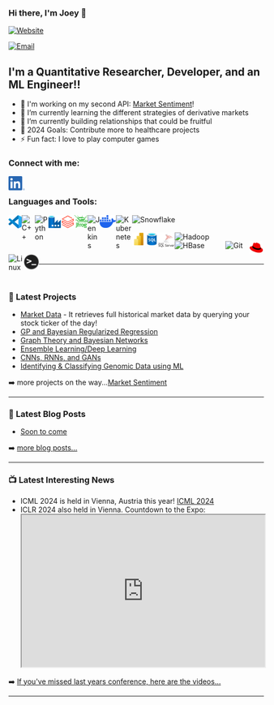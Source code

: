 ### Hi there, I'm Joey  👋

[![Website](https://img.shields.io/badge/website-Personal_Wiki-blue)](https://github.com/jo2616/Portfolio/wiki)

[![Email](https://img.shields.io/badge/email-Message-darkgreen)](https://mail.google.com/mail/?view=cm&to=jo2616@columbia.edu)

## I'm a Quantitative Researcher, Developer, and an ML Engineer!!

- 🔭 I'm working on my second API: [Market Sentiment][api]!
- 🌱 I’m currently learning the different strategies of derivative markets
- 👯 I’m currently building relationships that could be fruitful
- 🥅 2024 Goals: Contribute more to healthcare projects
- ⚡ Fun fact: I love to play computer games

### Connect with me:

[<img align="left" alt="Joseph | LinkedIn" width="32px" src="https://github.com/jo2616/Portfolio/blob/main/icons/LI-In-Bug.png" />](https://www.linkedin.com/in/joseph-oh-1676a11a7)


<br />

### Languages and Tools:

[<img align="left" alt="Visual Studio Code" width="26px" src="https://raw.githubusercontent.com/github/explore/80688e429a7d4ef2fca1e82350fe8e3517d3494d/topics/visual-studio-code/visual-studio-code.png" />][portfolio]
[<img align="left" alt="C++" width="26px" src="https://user-images.githubusercontent.com/42747200/46140125-da084900-c26d-11e8-8ea7-c45ae6306309.png" />][portfolio]
[<img align="left" alt="Python" width="26px" src="https://upload.wikimedia.org/wikipedia/commons/c/c3/Python-logo-notext.svg" />][portfolio]
[<img align="left" alt="ADF" width="26px" src="https://github.com/jo2616/Portfolio/blob/main/icons/10126-icon-service-Data-Factories.svg" />][portfolio]
[<img align="left" alt="Databricks" width="26px" src="https://github.com/jo2616/Portfolio/blob/main/icons/10787-icon-service-Azure-Databricks.svg" />][portfolio]
[<img align="left" alt="JFrog" width="26px" src="https://github.com/jo2616/Portfolio/blob/main/icons/Jfrog_Green_RGB.png" />][portfolio]
[<img align="left" alt="Jenkins" width="24px" src="https://upload.wikimedia.org/wikipedia/commons/e/e9/Jenkins_logo.svg" />][portfolio]
[<img align="left" alt="Docker" width="32px" src="https://github.com/jo2616/Portfolio/blob/main/icons/docker-mark-blue.png" />][portfolio]
[<img align="left" alt="Kubernetes" width="32px" src="https://github.com/kubernetes/community/blob/master/icons/png/control_plane_components/labeled/kubelet-128.png" />][portfolio]
[<img align="left" alt="Snowflake" width="100px" src="https://upload.wikimedia.org/wikipedia/commons/f/ff/Snowflake_Logo.svg" />][portfolio]
<br />
<br />
[<img align="left" alt="Power BI" width="26px" src="https://github.com/jo2616/Portfolio/blob/main/icons/03332-icon-service-Power-BI-Embedded.svg" />][portfolio]
[<img align="left" alt="SQL" width="26px" src="https://github.com/jo2616/Portfolio/blob/main/icons/10130-icon-service-SQL-Database.svg" />][portfolio]
[<img align="left" alt="SQL Server" width="32px" src="https://github.com/jo2616/Portfolio/blob/main/icons/sql-server.png" />][portfolio]
[<img align="left" alt="Hadoop" width="120px" src="https://hbase.apache.org/images/hadoop-logo.jpg" />][portfolio]
[<img align="left" alt="HBase" width="100px" src="https://hbase.apache.org/images/hbase_logo_with_orca.png" />][portfolio]
[<img align="left" alt="Git" width="48px" src="https://git-scm.com/images/logos/downloads/Git-Logo-1788C.svg" />][portfolio]
[<img align="left" alt="Redhat" width="26px" src="https://github.com/jo2616/Portfolio/blob/main/icons/redhat-icon-svgrepo-com.svg" />][portfolio]
[<img align="left" alt="Linux" width="30px" src="https://upload.wikimedia.org/wikipedia/commons/f/f1/Icons8_flat_linux.svg" />][portfolio]
[<img align="left" alt="Terminal" width="30px" src="https://raw.githubusercontent.com/github/explore/80688e429a7d4ef2fca1e82350fe8e3517d3494d/topics/terminal/terminal.png" />][portfolio]

<br />
<br />

---
<br />

### 🚀 Latest Projects

<!-- PROJECTS:START -->
- [Market Data](https://apilist.fun/) - It retrieves full historical market data by querying your stock ticker of the day!
- [GP and Bayesian Regularized Regression](https://github.com/jo2616/Portfolio/wiki/Gaussian-Processes-for-Machine-Learning)
- [Graph Theory and Bayesian Networks](https://github.com/jo2616/Portfolio/wiki/Graph-Theory-and-Bayesian-Networks)
- [Ensemble Learning/Deep Learning](https://github.com/jo2616/Portfolio/wiki/Ensembling-Techniques)
- [CNNs, RNNs, and GANs](https://github.com/jo2616/Portfolio/wiki/GANs,-CNNs,-RNNs)
- [Identifying & Classifying Genomic Data using ML](https://github.com/jo2616/Portfolio/wiki/Identification-and-Classification-of-Genomic-Data-using-ML#table-of-contents)
<!-- PROJECTS:END -->

➡️ more projects on the way...[Market Sentiment][api]

---

### 📕 Latest Blog Posts

<!-- BLOG-POST-LIST:START -->
- [Soon to come](https://github.com/jo2616/Portfolio/wiki)

<!-- BLOG-POST-LIST:END -->

➡️ [more blog posts...](https://jo2616.github.io/)

---

### 📺 Latest Interesting News

<!-- NEWS:START -->
- ICML 2024 is held in Vienna, Austria this year! [ICML 2024](https://icml.cc/)
- ICLR 2024 also held in Vienna. Countdown to the Expo: <iframe src="https://github.com/jo2616/Portfolio/blob/main/dependencies/countdown_timer.html" width="100%" height="300px"></iframe>

<!-- NEWS:END -->

➡️ [If you've missed last years conference, here are the videos...](https://icml.cc/virtual/2023/index.html)

---




[website]: https://github.com/jo2616/Portfolio/wiki/Gaussian-Processes-for-Machine-Learning
[api]: https://apilist.fun/api/
[portfolio]: https://github.com/jo2616/Portfolio

[youtube]: https://youtube.com/
[instagram]: https://instagram.com/
[linkedin]: https://linkedin.com/
